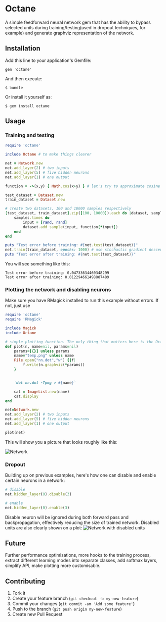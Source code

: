 # Octane

A simple feedforward neural network gem that has the ability to bypass selected units during training/testing(used in dropout techniques, for example) and generate graphviz representation of the network.

## Installation

Add this line to your application's Gemfile:

    gem 'octane'

And then execute:

    $ bundle

Or install it yourself as:

    $ gem install octane

## Usage

### Training and testing

```ruby
require 'octane'

include Octane # to make things clearer

net = Network.new
net.add_layer(2) # two inputs
net.add_layer(5) # five hidden neurons
net.add_layer(1) # one output

function = ->(x,y) { Math.cos(x+y) } # let's try to approximate cosine of sum of two variables 

test_dataset = Dataset.new
train_dataset = Dataset.new

# create two datasets, 100 and 10000 samples respectively
[test_dataset, train_dataset].zip([100, 10000]).each do |dataset, samples| 
    samples.times do 
        input = [rand, rand]
        dataset.add_sample(input, function[*input]) 
    end
end

puts "Test error before training: #{net.test(test_dataset)}"
net.train(train_dataset, epochs: 1000) # use stochastic gradient descent for 1000 iterations
puts "Test error after training: #{net.test(test_dataset)}"
```

You will see something like this:

	Test error before training: 0.04733634460348299
	Test error after training: 0.012294661498887489

### Plotting the network and disabling neurons
Make sure you have RMagick installed to run this example without errors. If not, just use 
```ruby
require 'octane'
require 'RMagick'

include Magick
include Octane

# simple plotting function. The only thing that matters here is the Octane::Network#graphviz method
def plot(n, name=nil, params=nil)
	params=[{}] unless params
	name="temp.png" unless name
	File.open("nn.dot","w") {|f|
		f.write(n.graphviz(*params))
	}


	`dot nn.dot -Tpng > #{name}`

	cat = ImageList.new(name)
	cat.display
end

net=Network.new
net.add_layer(2) # two inputs
net.add_layer(5) # five hidden neurons
net.add_layer(1) # one output

plot(net)

```

This will show you a picture that looks roughly like this:

![Network](http://i.imgur.com/OXorGtg.png)

### Dropout
Building up on previous examples, here's how one can disable and enable certain neurons in a network:
```ruby
# disable
net.hidden_layer(0).disable(3)

# enable
net.hidden_layer(0).enable(3)
```
Disable neuron will be ignored during both forward pass and backpropagation, effectively reducing the size of trained network.
Disabled units are also clearly shown on a plot:
![Network with disabled units](http://i.imgur.com/m8maKnD.png)

## Future
Further performance optimisations, more hooks to the training process, extract different learning modes into separate classes, add softmax layers, simplify API, make plotting more customisable.

## Contributing

1. Fork it
2. Create your feature branch (`git checkout -b my-new-feature`)
3. Commit your changes (`git commit -am 'Add some feature'`)
4. Push to the branch (`git push origin my-new-feature`)
5. Create new Pull Request
